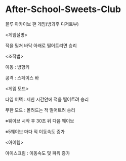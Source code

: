 # After-School-Sweets-Club
블루 아카이브 팬 게임(방과후 디저트부)

<게임설명>

적을 밀쳐 바닥 아래로 떨어트리면 승리

<조작법>

이동 : 방향키

공격 : 스페이스 바

<게임 모드>

타임 어택 : 제한 시간안에 적을 떨어트려 승리

무한 모드 : 몰려드는 적 떨어트려 승리

  ※웨이브 시작 후 30초 뒤 다음 웨이브
  
  ※5웨이브 마다 적 이동속도 증가

<아이템>

아이스크림 : 이동속도 및 파워 증가
